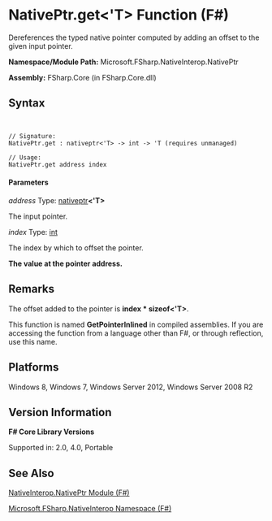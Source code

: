 # NativePtr.get<'T> Function (F#)

Dereferences the typed native pointer computed by adding an offset to the given input pointer.

**Namespace/Module Path:** Microsoft.FSharp.NativeInterop.NativePtr

**Assembly:** FSharp.Core (in FSharp.Core.dll)


## Syntax


```


// Signature:
NativePtr.get : nativeptr<'T> -> int -> 'T (requires unmanaged)

// Usage:
NativePtr.get address index

```



#### Parameters
*address*
Type: [nativeptr](http://msdn.microsoft.com/en-us/library/6e74c8e5-f2ff-4e56-ab05-c337b0618d73)**&lt;'T&gt;**


The input pointer.


*index*
Type: [int](http://msdn.microsoft.com/en-us/library/025d5455-3622-4ea5-9573-3ecbd4ee1375)


The index by which to offset the pointer.



**The value at the pointer address.**
## Remarks
The offset added to the pointer is **index &#42; sizeof&lt;'T&gt;**.

This function is named **GetPointerInlined** in compiled assemblies. If you are accessing the function from a language other than F#, or through reflection, use this name.


## Platforms
Windows 8, Windows 7, Windows Server 2012, Windows Server 2008 R2


## Version Information
**F# Core Library Versions**

Supported in: 2.0, 4.0, Portable




## See Also
[NativeInterop.NativePtr Module &#40;F&#35;&#41;](NativeInterop.NativePtr-Module-%28FSharp%29.md)

[Microsoft.FSharp.NativeInterop Namespace &#40;F&#35;&#41;](Microsoft.FSharp.NativeInterop-Namespace-%28FSharp%29.md)

